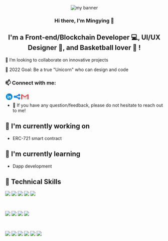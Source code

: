 <p align="center">
  <a target="_blank" rel="noreferrer"><img src="https://user-images.githubusercontent.com/36983969/167293835-ae43d527-ba98-4c7a-8277-6f4a0e409399.png" alt="my banner"></a>
</p>
<h3 align="center">
Hi there, I'm Mingying 👋
</h3>

<h2 align="center">
I'm a Front-end/Blockchain Developer 💻, UI/UX Designer 🎨, and Basketball lover 🏀 !
</h2> 

👯 I’m looking to collaborate on innovative projects

🎯 2022 Goal: Be a true "Unicorn" who can design and code

 
### 📫 Connect with me: 
<a href="https://www.linkedin.com/in/mingying-lin/"><img align="left" src="https://github.com/yestinlin/yestinlin/blob/b42dade46a9fcbc54ec837ca5cbfaf749e22c2e9/images/icons8-linkedin-circled.gif" alt="Mingying Lin | LinkedIn" width="25px"/></a>
<a href="https://www.mingyingl.com"><img align="left" src="https://github.com/yestinlin/yestinlin/blob/b42dade46a9fcbc54ec837ca5cbfaf749e22c2e9/images/icons8-share.gif" alt="Mingying Lin | Personal Website" width="25px"/></a>
<a href="mailto:mingyingl233@gmail.com"><img align="left" src="https://github.com/yestinlin/yestinlin/blob/b42dade46a9fcbc54ec837ca5cbfaf749e22c2e9/images/icons8-gmail-logo.gif" alt="Mingying Lin | Gmail" width="25px"/></a>
</br>
- 💬 If you have any question/feedback, please do not hesitate to reach out to me!


## 🔭 I'm currently working on

- ERC-721 smart contract

## 🌱 I'm currently learning

- Dapp development

## 💼 Technical Skills

![](https://img.shields.io/badge/Code-React-informational?style=flat&logo=react&color=61DAFB)
![](https://img.shields.io/badge/Code-JavaScript-informational?style=flat&logo=JavaScript&color=F7DF1E)
![](https://img.shields.io/badge/Code-HTML5-informational?style=flat&logo=HTML5&color=E34F26)
![](https://img.shields.io/badge/Code-SQLite-informational?style=flat&logo=SQLite&color=003B57)
![](https://img.shields.io/badge/Code-Python-informational?style=flat&logo=Python&color=003B57)

</br>

![](https://img.shields.io/badge/Style-Bootstrap-informational?style=flat&logo=Bootstrap&color=7952B3)
![](https://img.shields.io/badge/Style-CSS3-informational?style=flat&logo=CSS3&color=1572B6)
![](https://img.shields.io/badge/Style-styled--components-informational?style=flat&logo=styled-components&color=DB7093)
![](https://img.shields.io/badge/Style-Material--UI-informational?style=flat&logo=Material-UI&color=0081CB)


</br>

![](https://img.shields.io/badge/Tools-Figma-informational?style=flat&logo=Figma&color=F24E1E)
![](https://img.shields.io/badge/Tools-NPM-informational?style=flat&logo=NPM&color=CB3837)
![](https://img.shields.io/badge/Tools-Yarn-informational?style=flat&logo=Yarn&color=2C8EBB)
![](https://img.shields.io/badge/Tools-Heroku-informational?style=flat&logo=Heroku&color=430098)
![](https://img.shields.io/badge/Tools-Git-informational?style=flat&logo=Git&color=F05032)
![](https://img.shields.io/badge/Tools-GitHub-informational?style=flat&logo=GitHub&color=181717)
